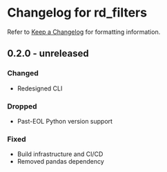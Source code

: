 # Changelog for rd_filters

Refer to [Keep a Changelog](https://keepachangelog.com/en/1.1.0/) for formatting information.

## 0.2.0 - unreleased

### Changed

- Redesigned CLI

### Dropped

- Past-EOL Python version support

### Fixed

- Build infrastructure and CI/CD
- Removed pandas dependency
